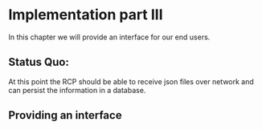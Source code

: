 # Implementation part III

In this chapter we will provide an interface for our end users. 

## Status Quo:
At this point the RCP should be able to receive json files over network and can persist the information in a database. 

## Providing an interface
